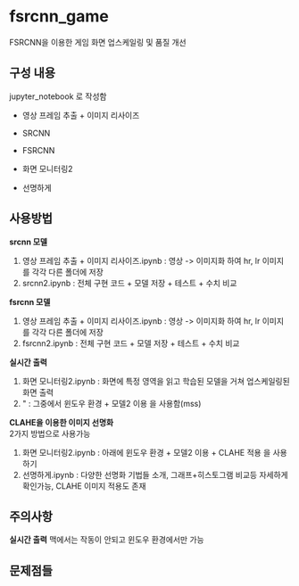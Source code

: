 # fsrcnn_game

FSRCNN을 이용한 게임 화면 업스케일링 및 품질 개선

## 구성 내용
jupyter_notebook 로 작성함  

+ 영상 프레임 추출 + 이미지 리사이즈
+ SRCNN
+ FSRCNN

+ 화면 모니터링2
+ 선명하게



## 사용방법
**srcnn 모델**
1. 영상 프레임 추출 + 이미지 리사이즈.ipynb : 영상 -> 이미지화 하여 hr, lr 이미지를 각각 다른 폴더에 저장
2. srcnn2.ipynb : 전체 구현 코드 + 모델 저장 + 테스트 + 수치 비교  


**fsrcnn 모델**
1. 영상 프레임 추출 + 이미지 리사이즈.ipynb : 영상 -> 이미지화 하여 hr, lr 이미지를 각각 다른 폴더에 저장
2. fsrcnn2.ipynb : 전체 구현 코드 + 모델 저장 + 테스트 + 수치 비교  


**실시간 출력**
1. 화면 모니터링2.ipynb : 화면에 특정 영역을 읽고 학습된 모델을 거쳐 업스케일링된 화면 출력
2. " : 그중에서 윈도우 환경 + 모델2 이용 을 사용함(mss)  


**CLAHE을 이용한 이미지 선명화**  
2가지 방법으로 사용가능
1. 화면 모니터링2.ipynb : 아래에 윈도우 환경 + 모델2 이용 + CLAHE 적용 을 사용하기
2. 선명하게.ipynb : 다양한 선명화 기법들 소개, 그래프+히스토그램 비교등 자세하게 확인가능, CLAHE 이미지 적용도 존재  


## 주의사항
**실시간 출력**
맥에서는 작동이 안되고 윈도우 환경에서만 가능  

## 문제점들
